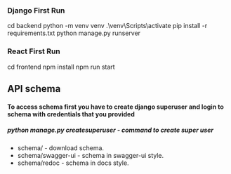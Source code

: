 ### Django First Run
cd backend
python -m venv venv
.\venv\Scripts\activate
pip install -r requirements.txt
python manage.py runserver

### React First Run
cd frontend
npm install
npm run start


## API schema
#### To access schema first you have to create django superuser and login to schema with credentials that you provided
##### python manage.py createsuperuser - command to create super user
 - schema/ - download schema.
 - schema/swagger-ui - schema in swagger-ui style.
 - schema/redoc - schema in docs style.
